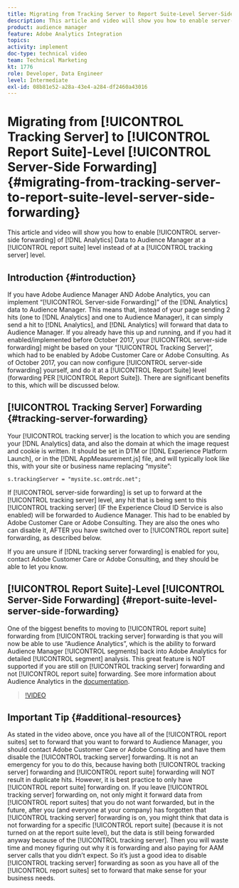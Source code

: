 ```yaml
---
title: Migrating from Tracking Server to Report Suite-Level Server-Side Forwarding
description: This article and video will show you how to enable server-side forwarding of Analytics Data to Audience Manager at a report suite level instead of at a tracking server level.
product: audience manager
feature: Adobe Analytics Integration
topics: 
activity: implement
doc-type: technical video
team: Technical Marketing
kt: 1776
role: Developer, Data Engineer
level: Intermediate
exl-id: 08b81e52-a28a-43e4-a284-df2460a43016
---
```

# Migrating from [!UICONTROL Tracking Server] to [!UICONTROL Report Suite]-Level [!UICONTROL Server-Side Forwarding] {#migrating-from-tracking-server-to-report-suite-level-server-side-forwarding}

This article and video will show you how to enable [!UICONTROL server-side forwarding] of [!DNL Analytics] Data to Audience Manager at a [!UICONTROL report suite] level instead of at a [!UICONTROL tracking server] level.

## Introduction {#introduction}

If you have Adobe Audience Manager AND Adobe Analytics, you can implement “[!UICONTROL Server-side Forwarding]” of the [!DNL Analytics] data to Audience Manager. This means that, instead of your page sending 2 hits (one to [!DNL Analytics] and one to Audience Manager), it can simply send a hit to [!DNL Analytics], and [!DNL Analytics] will forward that data to Audience Manager. If you already have this up and running, and if you had it enabled/implemented before October 2017, your [!UICONTROL server-side forwarding] might be based on your “[!UICONTROL Tracking Server]”, which had to be enabled by Adobe Customer Care or Adobe Consulting. As of October 2017, you can now configure [!UICONTROL server-side forwarding] yourself, and do it at a [!UICONTROL Report Suite] level (forwarding PER [!UICONTROL Report Suite]). There are significant benefits to this, which will be discussed below.

## [!UICONTROL Tracking Server] Forwarding {#tracking-server-forwarding}

Your [!UICONTROL tracking server] is the location to which you are sending your [!DNL Analytics] data, and also the domain at which the image request and cookie is written. It should be set in DTM or [!DNL Experience Platform Launch], or in the [!DNL AppMeasurement.js] file, and will typically look like this, with your site or business name replacing “mysite”:

`s.trackingServer = "mysite.sc.omtrdc.net";`

If [!UICONTROL server-side forwarding] is set up to forward at the [!UICONTROL tracking server] level, any hit that is being sent to this [!UICONTROL tracking server] (IF the Experience Cloud ID Service is also enabled) will be forwarded to Audience Manager. This had to be enabled by Adobe Customer Care or Adobe Consulting. They are also the ones who can disable it, AFTER you have switched over to [!UICONTROL report suite] forwarding, as described below.

If you are unsure if [!DNL tracking server forwarding] is enabled for you, contact Adobe Customer Care or Adobe Consulting, and they should be able to let you know.

## [!UICONTROL Report Suite]-Level [!UICONTROL Server-Side Forwarding] {#report-suite-level-server-side-forwarding}

One of the biggest benefits to moving to [!UICONTROL report suite] forwarding from [!UICONTROL tracking server] forwarding is that you will now be able to use “Audience Analytics”, which is the ability to forward Audience Manager [!UICONTROL segments] back into Adobe Analytics for detailed [!UICONTROL segment] analysis. This great feature is NOT supported if you are still on [!UICONTROL tracking server] forwarding and not [!UICONTROL report suite] forwarding. See more information about Audience Analytics in the [documentation](https://experienceleague.adobe.com/docs/analytics/integration/audience-analytics/mc-audiences-aam.html).

>[!VIDEO](https://video.tv.adobe.com/v/23701/?quality=12)

## Important Tip {#additional-resources}

As stated in the video above, once you have all of the [!UICONTROL report suites] set to forward that you want to forward to Audience Manager, you should contact Adobe Customer Care or Adobe Consulting and have them disable the [!UICONTROL tracking server] forwarding. It is not an emergency for you to do this, because having both [!UICONTROL tracking server] forwarding and [!UICONTROL report suite] forwarding will NOT result in duplicate hits. However, it is best practice to only have [!UICONTROL report suite] forwarding on. If you leave [!UICONTROL tracking server] forwarding on, not only might it forward data from [!UICONTROL report suites] that you do not want forwarded, but in the future, after you (and everyone at your company) has forgotten that [!UICONTROL tracking server] forwarding is on, you might think that data is not forwarding for a specific [!UICONTROL report suite] (because it is not turned on at the report suite level), but the data is still being forwarded anyway because of the [!UICONTROL tracking server]. Then you will waste time and money figuring out why it is forwarding and also paying for AAM server calls that you didn’t expect. So it’s just a good idea to disable [!UICONTROL tracking server] forwarding as soon as you have all of the [!UICONTROL report suites] set to forward that make sense for your business needs.
